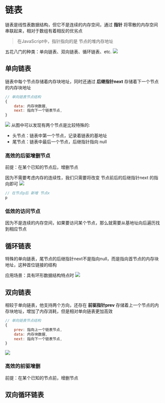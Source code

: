 # 链表
链表是线性表数据结构，但它不是连续的内存空间，通过 **指针** 将零散的内存空间串联起来，相对于数组有着相反的优劣点

> 在JavaScript中，指针指向的是 节点的堆内存地址

五花八门的种类：单向链表、双向链表、循环链表、etc.
![](https://tva1.sinaimg.cn/large/007S8ZIlgy1gitmno9yfaj30vq0jf3z3.jpg)

## 单向链表
链表中每个节点存储着内存块地址，同时还通过 **后继指针next** 存储着下一个节点的内存块地址

```js
// 单向链表节点结构
{
    data: 内存块数据,
    next: 指向下一个链表节点,
}
```

![](https://tva1.sinaimg.cn/large/007S8ZIlgy1gitn0mny4mj30vq0b3aa9.jpg)
从图中可以发现有两个节点是比较特殊的:
- 头节点：链表中第一个节点，记录着链表的基地址
- 尾节点：链表中最后一个节点，后继指针指向 null

### 高效的后驱增删节点
前提：在某个已知的节点后，增删节点

因为不需要考虑内存的连续性，我们只需要将改变 节点前后的后继指针next 的指向即可
![](https://tva1.sinaimg.cn/large/007S8ZIlgy1gitnkxmtoaj30vq0i274p.jpg)
```js
// 在节点p后 新增 节点x
p
```

### 低效的访问节点
因为不是连续的内存空间，如果要访问某个节点，那么就需要从基地址向后遍历找到相应节点


## 循环链表
特殊的单向链表，尾节点的后继指针next不是指向null，而是指向首节点的内存块地址，这种首位链接的结构

应用场景：具有环形数据结构特点时
![](https://tva1.sinaimg.cn/large/007S8ZIlgy1gitsw4cm56j30vq0b3mxb.jpg)

## 双向链表
相较于单向链表，他支持两个方向，还存在 **前驱指针prev** 存储着上一个节点的内存块地址，增加了内存消耗，但是相对单向链表更加高效

```js
// 单向链表节点结构
{
    prev: 指向上一个链表节点,
    data: 内存块数据,
    next: 指向下一个链表节点,
}
```
![](https://tva1.sinaimg.cn/large/007S8ZIlgy1gittc2w2mvj30vq0b3jrm.jpg)

### 高效的前驱增删
前提：在某个已知的节点前，增删节点


## 双向循环链表